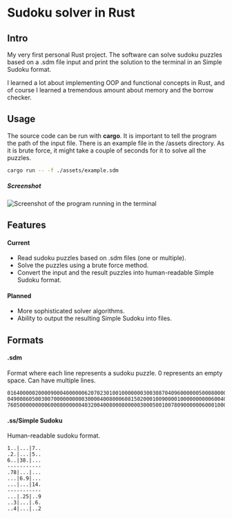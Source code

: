 # Sudoku solver in Rust

## Intro
My very first personal Rust project. The software can solve sudoku puzzles based on a .sdm file input and print the solution to the terminal in an Simple Sudoku format.

I learned a lot about implementing OOP and functional concepts in Rust, and of course I learned a tremendous amount about memory and the borrow checker.

## Usage
The source code can be run with **cargo**. It is important to tell the program the path of the input file. There is an example file in the /assets directory. As it is brute force, it might take a couple of seconds for it to solve all the puzzles.
```bash
cargo run -- -f ./assets/example.sdm
```
##### Screenshot
![Screenshot of the program running in the terminal](https://i.imgur.com/uxbX52I.png)

## Features
#### Current
- Read sudoku puzzles based on .sdm files (one or multiple).
- Solve the puzzles using a brute force method.
- Convert the input and the result puzzles into human-readable Simple Sudoku format.
#### Planned
- More sophisticated solver algorithms.
- Ability to output the resulting Simple Sudoku into files.

## Formats
#### .sdm

Format where each line represents a sudoku puzzle. 0 represents an empty space. Can have multiple lines.
```
016400000200009000400000062070230100100000003003087040960000005000800007000006820
049008605003007000000000030000400800060815020001009000010000000000600400804500390
760500000000060008000000403200400800080000030005001007809000000600010000000003041
```

#### .ss/Simple Sudoku

Human-readable sudoku format.
```
1..|...|7..
.2.|...|5..
6..|38.|...
-----------
.78|...|...
...|6.9|...
...|...|14.
-----------
...|.25|..9
..3|...|.6.
..4|...|..2
```
